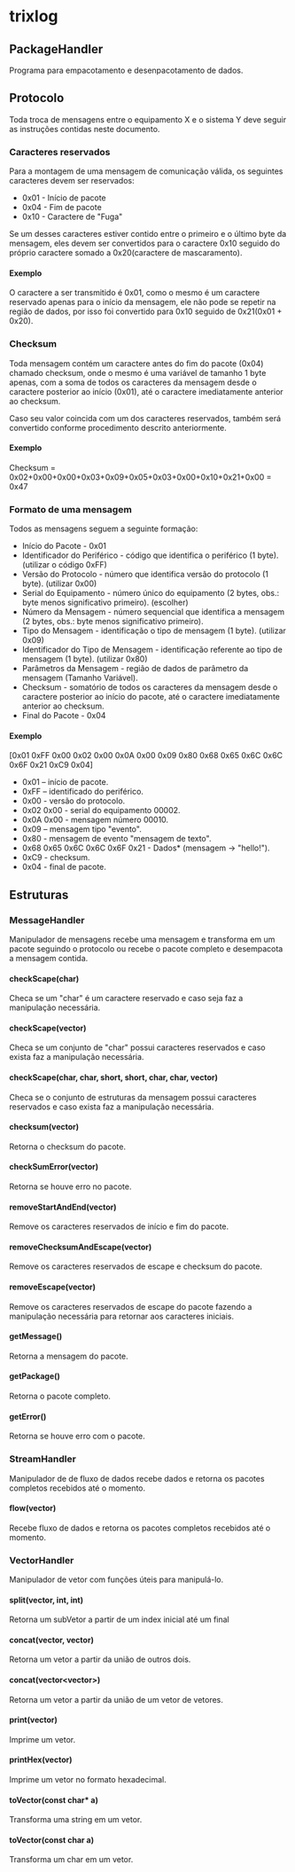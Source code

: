 # trixlog
## PackageHandler
  Programa para empacotamento e desenpacotamento de dados.
 
## Protocolo 
Toda troca de mensagens entre o equipamento X e o sistema Y deve seguir as instruções
contidas neste documento.

### Caracteres reservados
Para a montagem de uma mensagem de comunicação válida, os seguintes caracteres devem
ser reservados:

- 0x01 - Início de pacote
- 0x04 - Fim de pacote
- 0x10 - Caractere de "Fuga"

Se um desses caracteres estiver contido entre o primeiro e o último byte da mensagem, eles
devem ser convertidos para o caractere 0x10 seguido do próprio caractere somado a 0x20(caractere
de mascaramento).

#### Exemplo
O caractere a ser transmitido é 0x01, como o mesmo é um caractere reservado apenas para o
início da mensagem, ele não pode se repetir na região de dados, por isso foi convertido para 0x10
seguido de 0x21(0x01 + 0x20).

### Checksum
Toda mensagem contém um caractere antes do fim do pacote (0x04) chamado checksum,
onde o mesmo é uma variável de tamanho 1 byte apenas, com a soma de todos os caracteres da
mensagem desde o caractere posterior ao início (0x01), até o caractere imediatamente anterior ao
checksum. 

Caso seu valor coincida com um dos caracteres reservados, também será convertido
conforme procedimento descrito anteriormente.

#### Exemplo
Checksum = 0x02+0x00+0x00+0x03+0x09+0x05+0x03+0x00+0x10+0x21+0x00 = 0x47

### Formato de uma mensagem
Todos as mensagens seguem a seguinte formação:

- Início do Pacote - 0x01
- Identificador do Periférico - código que identifica o periférico (1 byte). (utilizar o código 0xFF)
- Versão do Protocolo - número que identifica versão do protocolo (1 byte). (utilizar 0x00)
- Serial do Equipamento - número único do equipamento (2 bytes, obs.: byte menos significativo
primeiro). (escolher)
- Número da Mensagem - número sequencial que identifica a mensagem (2 bytes, obs.: byte
menos significativo primeiro).
- Tipo do Mensagem - identificação o tipo de mensagem (1 byte). (utilizar 0x09)
- Identificador do Tipo de Mensagem - identificação referente ao tipo de mensagem (1 byte).
(utilizar 0x80)
- Parâmetros da Mensagem - região de dados de parâmetro da mensagem (Tamanho Variável).
- Checksum - somatório de todos os caracteres da mensagem desde o caractere posterior ao
início do pacote, até o caractere imediatamente anterior ao checksum.
- Final do Pacote - 0x04

#### Exemplo
[0x01 0xFF 0x00 0x02 0x00 0x0A 0x00 0x09 0x80 0x68 0x65 0x6C 0x6C 0x6F 0x21
0xC9 0x04]

- 0x01 – início de pacote.
- 0xFF – identificado do periférico.
- 0x00 - versão do protocolo.
- 0x02 0x00 - serial do equipamento 00002.
- 0x0A 0x00 - mensagem número 00010.
- 0x09 – mensagem tipo "evento".
- 0x80 - mensagem de evento "mensagem de texto".
- 0x68 0x65 0x6C 0x6C 0x6F 0x21 - Dados* (mensagem -> "hello!").
- 0xC9 - checksum.
- 0x04 - final de pacote.

## Estruturas

### MessageHandler
Manipulador de mensagens recebe uma mensagem e transforma em um pacote seguindo o protocolo ou recebe o pacote completo e desempacota a mensagem contida.

#### checkScape(char)
Checa se um "char" é um caractere reservado e caso seja faz a manipulação necessária.

#### checkScape(vector<char>)
Checa se um conjunto de "char" possui caracteres reservados e caso exista faz a manipulação necessária.
  
#### checkScape(char, char, short, short, char, char, vector<char>)
Checa se o conjunto de estruturas da mensagem possui caracteres reservados e caso exista faz a manipulação necessária.

#### checksum(vector<char>)
Retorna o checksum do pacote.
  
#### checkSumError(vector<char>)
Retorna se houve erro no pacote.
  
#### removeStartAndEnd(vector<char>)
Remove os caracteres reservados de início e fim do pacote.
  
#### removeChecksumAndEscape(vector<char>)
Remove os caracteres reservados de escape e checksum do pacote.

#### removeEscape(vector<char>)
Remove os caracteres reservados de escape do pacote fazendo a manipulação necessária para retornar aos caracteres iniciais.

#### getMessage()
Retorna a mensagem do pacote.

#### getPackage()
Retorna o pacote completo.

#### getError()
Retorna se houve erro com o pacote.

### StreamHandler
Manipulador de de fluxo de dados recebe dados e retorna os pacotes completos recebidos até o momento.

#### flow(vector<char>)
Recebe fluxo de dados e retorna os pacotes completos recebidos até o momento.

### VectorHandler
Manipulador de vetor com funções úteis para manipulá-lo.

#### split(vector<char>, int, int)
Retorna um subVetor a partir de um index inicial até um final

#### concat(vector<char>, vector<char>)
Retorna um vetor a partir da união de outros dois. 
  
#### concat(vector<vector<char>>)
Retorna um vetor a partir da união de um vetor de vetores.   
  
#### print(vector<char>)
Imprime um vetor.     

#### printHex(vector<char>)
Imprime um vetor no formato hexadecimal.   
  
#### toVector(const char* a)
Transforma uma string em um vetor.

#### toVector(const char a)
Transforma um char em um vetor.
